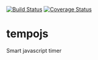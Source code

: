 [![Build Status](https://travis-ci.org/brendonbarreto/tempojs.svg?branch=master)](https://travis-ci.org/brendonbarreto/tempojs)
[![Coverage Status](https://coveralls.io/repos/github/brendonbarreto/tempojs/badge.svg?branch=master)](https://coveralls.io/github/brendonbarreto/tempojs?branch=master)

# tempojs
Smart javascript timer
